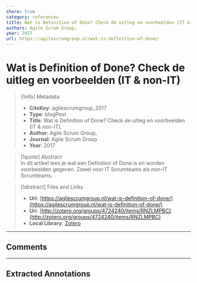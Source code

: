 ```yaml
---  
share: true  
category: references  
title: Wat is Definition of Done? Check de uitleg en voorbeelden (IT & non-IT)  
authors: Agile Scrum Group,  
year: 2017  
url: https://agilescrumgroup.nl/wat-is-definition-of-done/  
---  
```

  
# Wat is Definition of Done? Check de uitleg en voorbeelden (IT & non-IT)  
  
> [!info] Metadata  
> - **CiteKey**: agilescrumgroup_2017  
> - **Type**: blogPost  
> - **Title**: Wat is Definition of Done? Check de uitleg en voorbeelden (IT & non-IT),   
> - **Author**: Agile Scrum Group,  
> - **Journal**: Agile Scrum Group   
> - **Year**: 2017   
  
> [!quote] Abstract  
> In dit artikel lees je wat een Definition of Done is en worden voorbeelden gegeven. Zowel voor IT Scrumteams als non-IT Scrumteams.  
  
> [!abstract] Files and Links  
> - **Url**: [https://agilescrumgroup.nl/wat-is-definition-of-done/](https://agilescrumgroup.nl/wat-is-definition-of-done/)  
> - **Uri**: [http://zotero.org/groups/4724240/items/RNZLMPBC](http://zotero.org/groups/4724240/items/RNZLMPBC)  
> - **Local Library**: [Zotero]((zotero://select/groups/4724240/items/RNZLMPBC))  
  
----  
  
## Comments  
  
  
  
----  
  
## Extracted Annotations  
  
